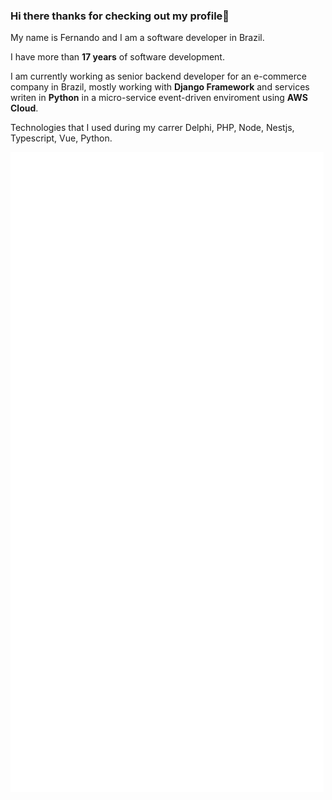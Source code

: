 ### Hi there thanks for checking out my profile👋

My name is Fernando and I am a software developer in Brazil.

I have more than **17 years** of software development.

I am currently working as senior backend developer for an e-commerce company in Brazil, mostly working with **Django Framework** and services writen in **Python** in a micro-service event-driven enviroment using **AWS Cloud**.

Technologies that I used during my carrer Delphi, PHP, Node, Nestjs, Typescript, Vue, Python.

<picture>
  <img src="/github-metrics.svg" alt="Metrics">
</picture>

